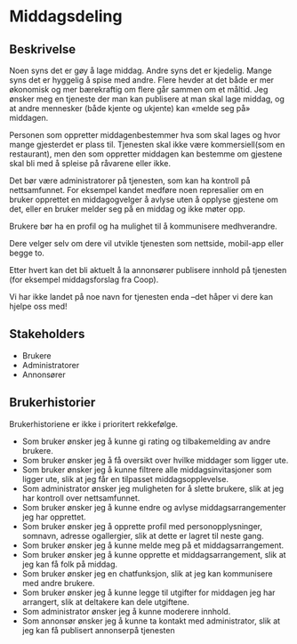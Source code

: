 # Middagsdeling

## Beskrivelse
Noen syns det er gøy å lage middag. Andre syns det er kjedelig. Mange syns det er hyggelig å spise med andre. Flere hevder at det både er mer økonomisk og mer bærekraftig om flere går sammen om et måltid. Jeg ønsker meg en tjeneste der man kan publisere at man skal lage middag, og at andre mennesker (både kjente og ukjente) kan «melde seg på» middagen.

Personen som oppretter middagenbestemmer hva som skal lages og hvor mange gjesterdet er plass til. Tjenesten skal ikke være kommersiell(som en restaurant), men den som oppretter middagen kan bestemme om gjestene skal bli med å spleise på råvarene eller ikke. 

Det bør være administratorer på tjenesten, som kan ha kontroll på nettsamfunnet. For eksempel kandet medføre noen represalier om en bruker opprettet en middagogvelger å avlyse uten å opplyse gjestene om det, eller en bruker melder seg på en middag og ikke møter opp. 

Brukere bør ha en profil og ha mulighet til å kommunisere medhverandre. 

Dere velger selv om dere vil utvikle tjenesten som nettside, mobil-app eller begge to. 

Etter hvert kan det bli aktuelt å la annonsører publisere innhold på tjenesten (for eksempel middagsforslag fra Coop). 

Vi har ikke landet på noe navn for tjenesten enda –det håper vi dere kan hjelpe oss med!

## Stakeholders
* Brukere
* Administratorer
* Annonsører

## Brukerhistorier
Brukerhistoriene er ikke i prioritert rekkefølge. 

* Som bruker ønsker jeg å kunne gi rating og tilbakemelding av andre brukere. 
* Som bruker ønsker jeg å få oversikt over hvilke middager som ligger ute. 
* Som bruker ønsker jeg å kunne filtrere alle middagsinvitasjoner som ligger ute, slik at jeg får en tilpasset middagsopplevelse. 
* Som administrator ønsker jeg muligheten for å slette brukere, slik at jeg har kontroll over nettsamfunnet. 
* Som bruker ønsker jeg å kunne endre og avlyse middagsarrangementer jeg har opprettet. 
* Som bruker ønsker jeg å opprette profil med personopplysninger, somnavn, adresse ogallergier, slik at dette er lagret til neste gang.
* Som bruker ønsker jeg å kunne melde meg på et middagsarrangement. 
* Som bruker ønsker jeg å kunne opprette et middagsarrangement, slik at jeg kan få folk på middag. 
* Som bruker ønsker jeg en chatfunksjon, slik at jeg kan kommunisere med andre brukere. 
* Som bruker ønsker jeg å kunne legge til utgifter for middagen jeg har arrangert, slik at deltakere kan dele utgiftene. 
* Som administrator ønsker jeg å kunne moderere innhold.
* Som annonsør ønsker jeg å kunne ta kontakt med administrator, slik at jeg kan få publisert annonserpå tjenesten